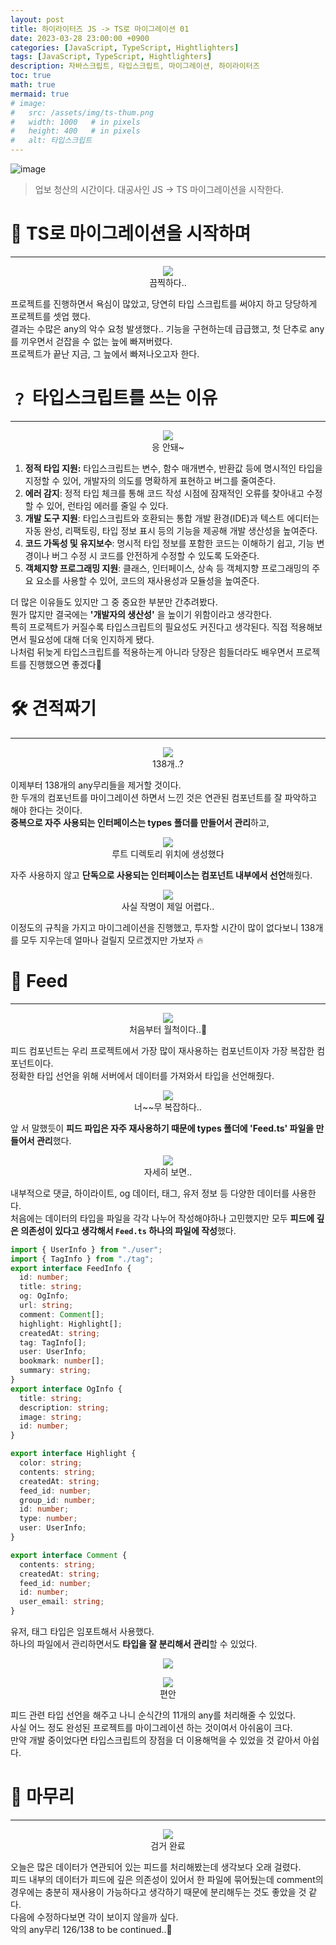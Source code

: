 ```yaml
---
layout: post
title: 하이라이터즈 JS -> TS로 마이그레이션 01
date: 2023-03-28 23:00:00 +0900
categories: [JavaScript, TypeScript, Hightlighters]
tags: [JavaScript, TypeScript, Hightlighters]
description: 자바스크립트, 타입스크립트, 마이그레이션, 하이라이터즈
toc: true
math: true
mermaid: true
# image:
#   src: /assets/img/ts-thum.png
#   width: 1000   # in pixels
#   height: 400   # in pixels
#   alt: 타입스크립트
---
```


<!-- 썸네일 -->

![image](https://user-images.githubusercontent.com/101175828/233026951-cbc98fea-128b-4941-8c3a-69e1c0cddc9f.png)

> 업보 청산의 시간이다. 대공사인 JS -> TS 마이그레이션을 시작한다.

# 🌈 TS로 마이그레이션을 시작하며

---

<figure style="text-align:center">
  <img src="https://user-images.githubusercontent.com/101175828/233029727-c766970e-b346-40f5-9bcb-5dce6e1c9233.png"/>
  <figcaption>끔찍하다..</figcaption>
</figure>

프로젝트를 진행하면서 욕심이 많았고, 당연히 타입 스크립트를 써야지 하고 당당하게 프로젝트를 셋업 했다.  
결과는 수많은 any의 악수 요청 발생했다.. 기능을 구현하는데 급급했고, 첫 단추로 any를 끼우면서 걷잡을 수 없는 늪에 빠져버렸다.  
프로젝트가 끝난 지금, 그 늪에서 빠져나오고자 한다.

# ﹖ 타입스크립트를 쓰는 이유

---

<figure style="text-align:center">
  <img src="https://user-images.githubusercontent.com/101175828/233838274-15d45b67-7e42-468e-8f59-4b22a181fa1b.png"/>
  <figcaption>응 안돼~</figcaption>
</figure>

1. **정적 타입 지원:** 타입스크립트는 변수, 함수 매개변수, 반환값 등에 명시적인 타입을 지정할 수 있어, 개발자의 의도를 명확하게 표현하고 버그를 줄여준다.
2. **에러 감지**: 정적 타입 체크를 통해 코드 작성 시점에 잠재적인 오류를 찾아내고 수정할 수 있어, 런타임 에러를 줄일 수 있다.
3. **개발 도구 지원**: 타입스크립트와 호환되는 통합 개발 환경(IDE)과 텍스트 에디터는 자동 완성, 리팩토링, 타입 정보 표시 등의 기능을 제공해 개발 생산성을 높여준다.
4. **코드 가독성 및 유지보수**: 명시적 타입 정보를 포함한 코드는 이해하기 쉽고, 기능 변경이나 버그 수정 시 코드를 안전하게 수정할 수 있도록 도와준다.
5. **객체지향 프로그래밍 지원**: 클래스, 인터페이스, 상속 등 객체지향 프로그래밍의 주요 요소를 사용할 수 있어, 코드의 재사용성과 모듈성을 높여준다.

더 많은 이유들도 있지만 그 중 중요한 부분만 간추려봤다.  
뭔가 많지만 결국에는 **'개발자의 생산성'** 을 높이기 위함이라고 생각한다.  
특히 프로젝트가 커질수록 타입스크립트의 필요성도 커진다고 생각된다.
직접 적용해보면서 필요성에 대해 더욱 인지하게 됐다.  
나처럼 뒤늦게 타입스크립트를 적용하는게 아니라 당장은 힘들더라도 배우면서 프로젝트를 진행했으면 좋겠다🥲

# 🛠️ 견적짜기

---

<figure style="text-align:center">
  <img src="https://user-images.githubusercontent.com/101175828/233839169-40822e77-275c-436d-97d6-f00657c081a0.png"/>
  <figcaption>138개..?</figcaption>
</figure>

이제부터 138개의 any무리들을 제거할 것이다.  
한 두개의 컴포넌트를 마이그레이션 하면서 느낀 것은 연관된 컴포넌트를 잘 파악하고 해야 한다는 것이다.  
**중복으로 자주 사용되는 인터페이스는 types 폴더를 만들어서 관리**하고,

<figure style="text-align:center">
  <img  src="https://user-images.githubusercontent.com/101175828/233839541-75f80145-aa2a-47f9-8a94-8e60fb0a302d.png"/>
  <figcaption>루트 디렉토리 위치에 생성했다</figcaption>
</figure>

자주 사용하지 않고 **단독으로 사용되는 인터페이스는 컴포넌트 내부에서 선언**해줬다.

<figure style="text-align:center">
  <img  src="https://user-images.githubusercontent.com/101175828/233839659-9f8b7101-acbb-49b6-ada7-8cde5dce297d.png"/>
  <figcaption>사실 작명이 제일 어렵다..</figcaption>
</figure>

이정도의 규칙을 가지고 마이그레이션을 진행했고, 투자할 시간이 많이 없다보니 138개를 모두 지우는데 얼마나 걸릴지 모르겠지만 가보자 🔥

# 🎯 Feed

---

<figure style="text-align:center">
  <img src="https://user-images.githubusercontent.com/101175828/233839902-861c42a6-0691-41a7-8b94-9ec22a005346.png"/>
  <figcaption>처음부터 월척이다..🎣</figcaption>
</figure>

피드 컴포넌트는 우리 프로젝트에서 가장 많이 재사용하는 컴포넌트이자 가장 복잡한 컴포넌트이다.  
정확한 타입 선언을 위해 서버에서 데이터를 가져와서 타입을 선언해줬다.

<figure style="text-align:center">
  <img src="https://user-images.githubusercontent.com/101175828/233841360-d5859552-44eb-4c1f-9e8c-d68de2cf19e5.png"/>
  <figcaption>너~~무 복잡하다..</figcaption>
</figure>

앞 서 말했듯이 **피드 파입은 자주 재사용하기 때문에 types 폴더에 'Feed.ts' 파일을 만들어서 관리**했다.

<figure style="text-align:center">
  <img src="https://user-images.githubusercontent.com/101175828/233841729-ebfaecac-f948-4133-838b-9795adc2196d.png"/>
  <figcaption>자세히 보면..</figcaption>
</figure>

내부적으로 댓글, 하이라이트, og 데이터, 태그, 유저 정보 등 다양한 데이터를 사용한다.  
처음에는 데이터의 타입을 파일을 각각 나누어 작성해야하나 고민했지만 모두 **피드에 깊은 의존성이 있다고 생각해서 `Feed.ts` 하나의 파일에 작성**했다.

```ts
import { UserInfo } from "./user";
import { TagInfo } from "./tag";
export interface FeedInfo {
  id: number;
  title: string;
  og: OgInfo;
  url: string;
  comment: Comment[];
  highlight: Highlight[];
  createdAt: string;
  tag: TagInfo[];
  user: UserInfo;
  bookmark: number[];
  summary: string;
}
export interface OgInfo {
  title: string;
  description: string;
  image: string;
  id: number;
}

export interface Highlight {
  color: string;
  contents: string;
  createdAt: string;
  feed_id: number;
  group_id: number;
  id: number;
  type: number;
  user: UserInfo;
}

export interface Comment {
  contents: string;
  createdAt: string;
  feed_id: number;
  id: number;
  user_email: string;
}
```

유저, 태그 타입은 임포트해서 사용했다.  
하나의 파일에서 관리하면서도 **타입을 잘 분리해서 관리**할 수 있었다.

<figure style="text-align:center">
  <img src="https://user-images.githubusercontent.com/101175828/233841971-b0e0dca4-98f1-4965-ae75-7a95e04ca53c.png"/>
  <figcaption></figcaption>
</figure>

<figure style="text-align:center">
  <img src="https://user-images.githubusercontent.com/101175828/233842396-a24fc06d-cb8b-4265-a842-3482b83a1c88.png"/>
  <figcaption>편안</figcaption>
</figure>

피드 관련 타입 선언을 해주고 나니 순식간의 11개의 any를 처리해줄 수 있었다.  
사실 어느 정도 완성된 프로젝트를 마이그레이션 하는 것이여서 아쉬움이 크다.  
만약 개발 중이었다면 타입스크립트의 장점을 더 이용해먹을 수 있었을 것 같아서 아쉽다.

# 🚨 마무리

---

<figure style="text-align:center">
  <img src="https://user-images.githubusercontent.com/101175828/233842726-adc1bb43-185e-4cbe-8f9c-471bb6dc1c9e.png"/>
  <figcaption>검거 완료</figcaption>
</figure>

오늘은 많은 데이터가 연관되어 있는 피드를 처리해봤는데 생각보다 오래 걸렸다.  
피드 내부의 데이터가 피드에 깊은 의존성이 있어서 한 파일에 묶어뒀는데 comment의 경우에는 충분히 재사용이 가능하다고 생각하기 때문에 분리해두는 것도 좋았을 것 같다.  
다음에 수정하다보면 각이 보이지 않을까 싶다.  
악의 any무리 126/138 to be continued..💫
